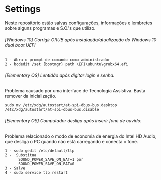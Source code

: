 # Settings
Neste repositório estão salvas configurações, informações e lembretes sobre alguns programas e S.O.'s que utilizo.


###### [Windows 10] Corrigir GRUB após instalação/atualização do Windows 10 dual boot UEFI
```
1 - Abra o prompt de comando como administrador
2 - bcdedit /set {bootmgr} path \EFI\ubuntu\grubx64.efi
```

###### [Elementary OS] Lentidão após digitar login e senha.   
Problema causado por uma interface de Tecnologia Assistiva. Basta remover da inicialização.
```
sudo mv /etc/xdg/autostart/at-spi-dbus-bus.desktop /etc/xdg/autostart/at-spi-dbus-bus.disable
```

###### [Elementary OS] Computador desliga após inserir fone de ouvido:   
Problema relacionado o modo de economia de energia do Intel HD Audio, que desliga o PC quando não está carregando e conecta o fone.
```
1 - sudo gedit /etc/default/tlp
2 -  Substitua 
      SOUND_POWER_SAVE_ON_BAT=1 por 
      SOUND_POWER_SAVE_ON_BAT=0
3 - Salve
4 - sudo service tlp restart
```
